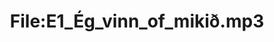 ---
title: File:E1_Ég_vinn_of_mikið.mp3
recording of: Ég vinn of mikið.
reading speed: slow
speaker: E
license: CC0
---